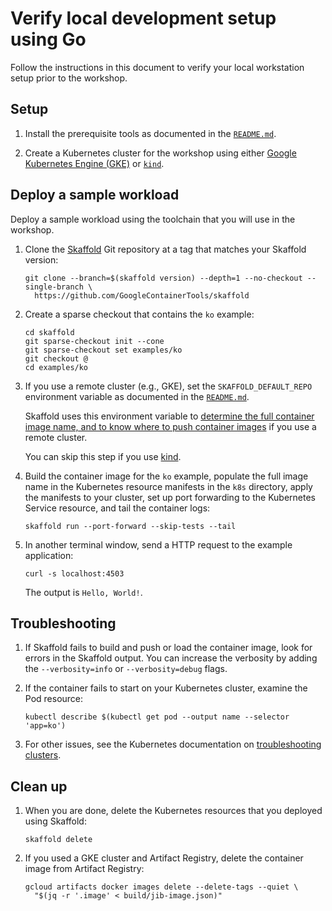 # Verify local development setup using Go

Follow the instructions in this document to verify your local workstation
setup prior to the workshop.

## Setup

1.  Install the prerequisite tools as documented in the
    [`README.md`](../README.md).

2.  Create a Kubernetes cluster for the workshop using either
    [Google Kubernetes Engine (GKE)](gke.md) or [`kind`](kind.md).

## Deploy a sample workload

Deploy a sample workload using the toolchain that you will use in the workshop.

1.  Clone the [Skaffold](https://skaffold.dev/docs/) Git repository at a tag
    that matches your Skaffold version:

    ```shell
    git clone --branch=$(skaffold version) --depth=1 --no-checkout --single-branch \
      https://github.com/GoogleContainerTools/skaffold
    ```
    
2.  Create a sparse checkout that contains the `ko` example:

    ```shell
    cd skaffold
    git sparse-checkout init --cone
    git sparse-checkout set examples/ko
    git checkout @
    cd examples/ko
    ```

3.  If you use a remote cluster (e.g., GKE), set the `SKAFFOLD_DEFAULT_REPO`
    environment variable as documented in the [`README.md`](../README.md).

    Skaffold uses this environment variable to
    [determine the full container image name, and to know where to push container images](https://skaffold.dev/docs/environment/image-registries/)
    if you use a remote cluster.

    You can skip this step if you use [kind](kind.md).

4.  Build the container image for the `ko` example, populate the full
    image name in the Kubernetes resource manifests in the `k8s` directory,
    apply the manifests to your cluster, set up port forwarding to the
    Kubernetes Service resource, and tail the container logs:

    ```shell
    skaffold run --port-forward --skip-tests --tail
    ```

5.  In another terminal window, send a HTTP request to the example application:

    ```shell
    curl -s localhost:4503
    ```

    The output is `Hello, World!`.

## Troubleshooting

1.  If Skaffold fails to build and push or load the container image, look
    for errors in the Skaffold output. You can increase the verbosity by
    adding the `--verbosity=info` or `--verbosity=debug` flags.

2.  If the container fails to start on your Kubernetes cluster, examine the
    Pod resource:

    ```shell
    kubectl describe $(kubectl get pod --output name --selector 'app=ko')
    ```

3.  For other issues, see the Kubernetes documentation on
    [troubleshooting clusters](https://kubernetes.io/docs/tasks/debug/debug-cluster/).

## Clean up

1.  When you are done, delete the Kubernetes resources that you deployed using
    Skaffold:

    ```shell
    skaffold delete
    ```

2.  If you used a GKE cluster and Artifact Registry, delete the container
    image from Artifact Registry:

    ```shell
    gcloud artifacts docker images delete --delete-tags --quiet \
      "$(jq -r '.image' < build/jib-image.json)"
    ```

